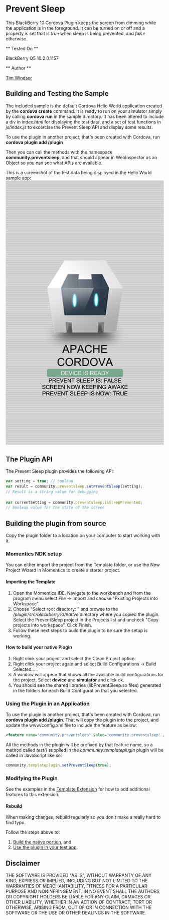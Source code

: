 Prevent Sleep
=============

This BlackBerry 10 Cordova Plugin keeps the screen from dimming while the application is in the foreground. It can be turned on or off and a property is set that is _true_ when sleep is being prevented, and _false_ otherwise.

** Tested On **

BlackBerry Q5 10.2.0.1157

** Author **

[Tim Windsor](https://github.com/timwindsor)


## Building and Testing the Sample

The included sample is the default Cordova Hello World application created by the __cordova create__ command. It is ready to run on your simulator simply by calling __cordova run__ in the sample directory. It has been altered to include a div in _index.html_ for displaying the test data, and a set of test functions in _js/index.js_ to excercise the Prevent Sleep API and display some results.

To use the plugin in another project, that's been created with Cordova, run __cordova plugin add <path to the PreventSleep folder>/plugin__

Then you can call the methods with the namespace __community.preventsleep__, and that should appear in WebInspector as an Object so you can see what APIs are available.

This is a screenshot of the test data being displayed in the Hello World sample app:
![Screenshot](screenshot.png)

## The Plugin API
The Prevent Sleep plugin provides the following API:

```javascript
var setting = true; // boolean
var result = community.preventsleep.setPreventSleep(setting);
// Result is a string value for debugging

var currentSetting = community.preventsleep.isSleepPrevented;
// boolean value for the state of the screen
```

## Building the plugin from source

Copy the plugin folder to a location on your computer to start working with it.

### Momentics NDK setup

You can either import the project from the Template folder, or use the New Project Wizard in Momentics to create a starter project.

#### Importing the Template

1. Open the Momentics IDE. Navigate to the workbench and from the program menu
select File -> Import and choose "Existing Projects into Workspace".
2. Choose "Select root directory: " and browse to the _/plugin/src/blackberry10/native_ directory where you copied the plugin. Select the PreventSleep project in the Projects list and uncheck "Copy projects into workspace". Click Finish.
3. Follow these next steps to build the plugin to be sure the setup is working.

#### How to build your native Plugin

1. Right click your project and select the Clean Project option.
2. Right click your project again and select Build Configurations -> Build Selected... .
3. A window will appear that shows all the available build configurations
for the project. Select __device__ and __simulator__ and click ok.
4. You should see the shared libraries (libPreventSleep.so files) generated in the folders for each Build Configuration that you selected.

### Using the Plugin in an Application

To use the plugin in another project, that's been created with Cordova, run __cordova plugin add <path to the PreventSleep folder>/plugin__.
That will copy the plugin into the project, and update the www/config.xml file to include the feature as below:

```xml
<feature name="community.preventsleep" value="community.preventsleep" />
```

All the methods in the plugin will be prefixed by that feature name, so a method called _test()_ supplied in the _community.templateplugin_ plugin will be called in JavaScript like so:

```javascript
community.templateplugin.setPreventSleep(true);
```

### Modifying the Plugin

See the examples in the [Template Extension](https://github.com/blackberry/WebWorks-Community-APIs/blob/master/BB10-Cordova/Template) for how to add additional features to this extension.

#### Rebuild 
When making changes, rebuild regularly so you don't make a really hard to find typo.

Follow the steps above to:
1. [Build the native portion](#how-to-build-your-native-plugin), and
2. [Use the plugin in your test app](#using-the-plugin-in-an-application).

## Disclaimer

THE SOFTWARE IS PROVIDED "AS IS", WITHOUT WARRANTY OF ANY KIND, EXPRESS OR IMPLIED, INCLUDING BUT NOT LIMITED TO THE WARRANTIES OF MERCHANTABILITY, FITNESS FOR A PARTICULAR PURPOSE AND NONINFRINGEMENT. IN NO EVENT SHALL THE AUTHORS OR COPYRIGHT HOLDERS BE LIABLE FOR ANY CLAIM, DAMAGES OR OTHER LIABILITY, WHETHER IN AN ACTION OF CONTRACT, TORT OR OTHERWISE, ARISING FROM, OUT OF OR IN CONNECTION WITH THE SOFTWARE OR THE USE OR OTHER DEALINGS IN THE SOFTWARE.
